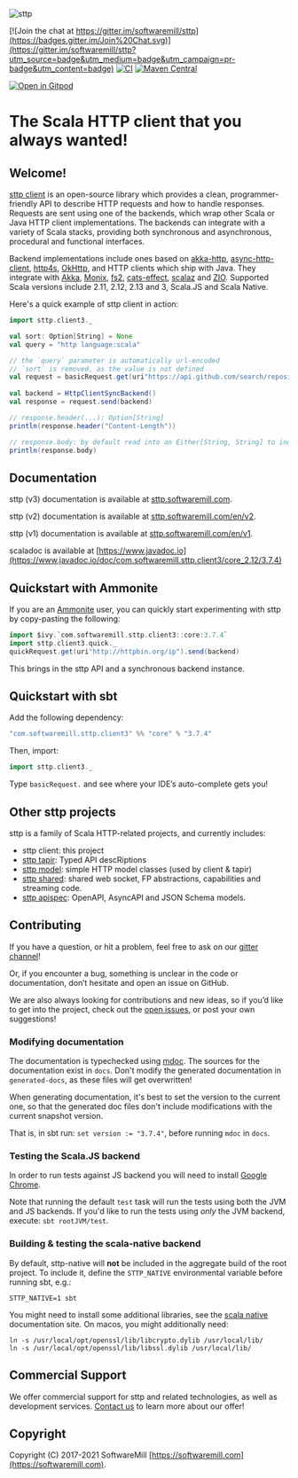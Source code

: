 ![sttp](https://github.com/softwaremill/sttp/raw/master/banner.png)

[![Join the chat at https://gitter.im/softwaremill/sttp](https://badges.gitter.im/Join%20Chat.svg)](https://gitter.im/softwaremill/sttp?utm_source=badge&utm_medium=badge&utm_campaign=pr-badge&utm_content=badge)
[![CI](https://github.com/softwaremill/sttp/workflows/CI/badge.svg)](https://github.com/softwaremill/sttp/actions?query=workflow%3ACI+branch%3Amaster)
[![Maven Central](https://maven-badges.herokuapp.com/maven-central/com.softwaremill.sttp.client3/core_2.12/badge.svg)](https://maven-badges.herokuapp.com/maven-central/com.softwaremill.sttp.client3/core_2.12)

[![Open in Gitpod](https://gitpod.io/button/open-in-gitpod.svg)](https://gitpod.io/#https://github.com/softwaremill/sttp)

# The Scala HTTP client that you always wanted!

## Welcome!

[sttp client](https://github.com/softwaremill/sttp) is an open-source library which provides a clean, programmer-friendly API to describe HTTP
requests and how to handle responses. Requests are sent using one of the backends, which wrap other Scala or Java HTTP client implementations. The backends can integrate with a variety of Scala stacks, providing both synchronous and asynchronous, procedural and functional interfaces.
 
Backend implementations include ones based on [akka-http](https://doc.akka.io/docs/akka-http/current/scala/http/), [async-http-client](https://github.com/AsyncHttpClient/async-http-client), [http4s](https://http4s.org), [OkHttp](http://square.github.io/okhttp/), and HTTP clients which ship with Java. They integrate with [Akka](https://akka.io), [Monix](https://monix.io), [fs2](https://github.com/functional-streams-for-scala/fs2), [cats-effect](https://github.com/typelevel/cats-effect), [scalaz](https://github.com/scalaz/scalaz) and [ZIO](https://github.com/zio/zio). Supported Scala versions include 2.11, 2.12, 2.13 and 3, Scala.JS and Scala Native.

Here's a quick example of sttp client in action:
 
```scala
import sttp.client3._

val sort: Option[String] = None
val query = "http language:scala"

// the `query` parameter is automatically url-encoded
// `sort` is removed, as the value is not defined
val request = basicRequest.get(uri"https://api.github.com/search/repositories?q=$query&sort=$sort")
  
val backend = HttpClientSyncBackend()
val response = request.send(backend)

// response.header(...): Option[String]
println(response.header("Content-Length")) 

// response.body: by default read into an Either[String, String] to indicate failure or success 
println(response.body)                                 
```

## Documentation

sttp (v3) documentation is available at [sttp.softwaremill.com](http://sttp.softwaremill.com).

sttp (v2) documentation is available at [sttp.softwaremill.com/en/v2](http://sttp.softwaremill.com/en/v2).

sttp (v1) documentation is available at [sttp.softwaremill.com/en/v1](https://sttp.softwaremill.com/en/v1).

scaladoc is available at [https://www.javadoc.io](https://www.javadoc.io/doc/com.softwaremill.sttp.client3/core_2.12/3.7.4)

## Quickstart with Ammonite

If you are an [Ammonite](http://ammonite.io) user, you can quickly start experimenting with sttp by copy-pasting the following:

```scala
import $ivy.`com.softwaremill.sttp.client3::core:3.7.4`
import sttp.client3.quick._
quickRequest.get(uri"http://httpbin.org/ip").send(backend)
```

This brings in the sttp API and a synchronous backend instance.

## Quickstart with sbt

Add the following dependency:

```scala
"com.softwaremill.sttp.client3" %% "core" % "3.7.4"
```

Then, import:

```scala
import sttp.client3._
```

Type `basicRequest.` and see where your IDE’s auto-complete gets you!

## Other sttp projects

sttp is a family of Scala HTTP-related projects, and currently includes:

* sttp client: this project
* [sttp tapir](https://github.com/softwaremill/tapir): Typed API descRiptions
* [sttp model](https://github.com/softwaremill/sttp-model): simple HTTP model classes (used by client & tapir)
* [sttp shared](https://github.com/softwaremill/sttp-shared): shared web socket, FP abstractions, capabilities and streaming code.
* [sttp apispec](https://github.com/softwaremill/sttp-apispec): OpenAPI, AsyncAPI and JSON Schema models.

## Contributing

If you have a question, or hit a problem, feel free to ask on our [gitter channel](https://gitter.im/softwaremill/sttp)!

Or, if you encounter a bug, something is unclear in the code or documentation, don’t hesitate and open an issue on GitHub.

We are also always looking for contributions and new ideas, so if you’d like to get into the project, check out the [open issues](https://github.com/softwaremill/sttp/issues), or post your own suggestions!

### Modifying documentation

The documentation is typechecked using [mdoc](https://scalameta.org/mdoc/). The sources for the documentation exist in `docs`. Don't modify the generated documentation in `generated-docs`, as these files will get overwritten!

When generating documentation, it's best to set the version to the current one, so that the generated doc files don't include modifications with the current snapshot version. 

That is, in sbt run: `set version := "3.7.4"`, before running `mdoc` in `docs`.

### Testing the Scala.JS backend

In order to run tests against JS backend you will need to install [Google Chrome](https://www.google.com/chrome/).

Note that running the default `test` task will run the tests using both the JVM and JS backends.
If you'd like to run the tests using *only* the JVM backend, execute: `sbt rootJVM/test`.

### Building & testing the scala-native backend

By default, sttp-native will **not** be included in the aggregate build of the root project. To include it, define the `STTP_NATIVE` environmental variable before running sbt, e.g.:

```
STTP_NATIVE=1 sbt
```

You might need to install some additional libraries, see the [scala native](http://www.scala-native.org/en/latest/user/setup.html) documentation site. On macos, you might additionally need:

```
ln -s /usr/local/opt/openssl/lib/libcrypto.dylib /usr/local/lib/
ln -s /usr/local/opt/openssl/lib/libssl.dylib /usr/local/lib/
```

## Commercial Support

We offer commercial support for sttp and related technologies, as well as development services. [Contact us](https://softwaremill.com) to learn more about our offer!

## Copyright

Copyright (C) 2017-2021 SoftwareMill [https://softwaremill.com](https://softwaremill.com).
